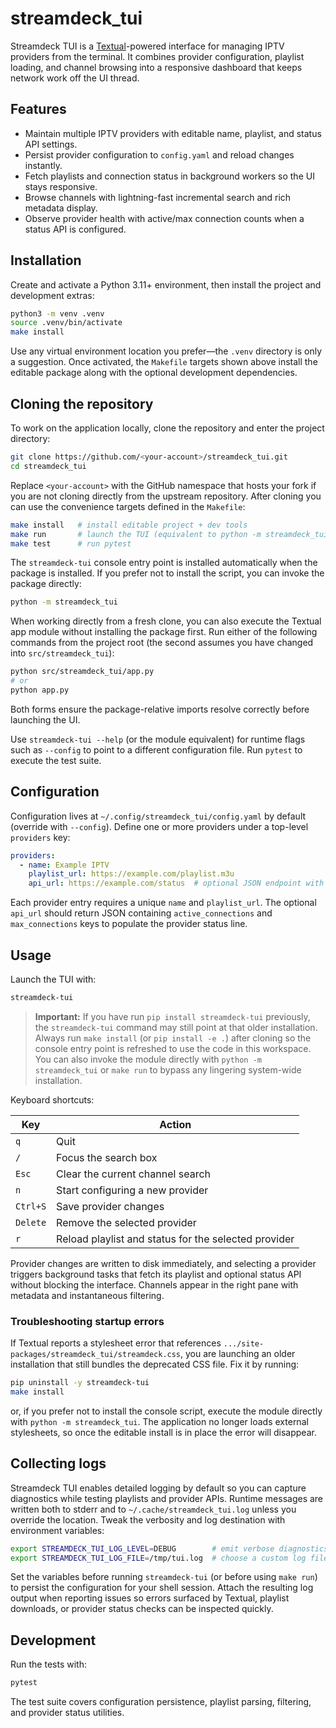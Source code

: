 # streamdeck_tui

Streamdeck TUI is a [Textual](https://textual.textualize.io/)-powered interface for managing IPTV providers from the terminal. It
combines provider configuration, playlist loading, and channel browsing into a responsive dashboard that keeps network work off
the UI thread.

## Features

- Maintain multiple IPTV providers with editable name, playlist, and status API settings.
- Persist provider configuration to `config.yaml` and reload changes instantly.
- Fetch playlists and connection status in background workers so the UI stays responsive.
- Browse channels with lightning-fast incremental search and rich metadata display.
- Observe provider health with active/max connection counts when a status API is configured.

## Installation

Create and activate a Python 3.11+ environment, then install the project and development extras:

```bash
python3 -m venv .venv
source .venv/bin/activate
make install
```

Use any virtual environment location you prefer—the `.venv` directory is only a suggestion. Once activated, the `Makefile`
targets shown above install the editable package along with the optional development dependencies.

## Cloning the repository

To work on the application locally, clone the repository and enter the project directory:

```bash
git clone https://github.com/<your-account>/streamdeck_tui.git
cd streamdeck_tui
```

Replace `<your-account>` with the GitHub namespace that hosts your fork if you are not cloning directly from the upstream
repository. After cloning you can use the convenience targets defined in the `Makefile`:

```bash
make install   # install editable project + dev tools
make run       # launch the TUI (equivalent to python -m streamdeck_tui)
make test      # run pytest
```

The `streamdeck-tui` console entry point is installed automatically when the package is installed. If you prefer not to install
the script, you can invoke the package directly:

```bash
python -m streamdeck_tui
```

When working directly from a fresh clone, you can also execute the Textual app module without installing the package first. Run
either of the following commands from the project root (the second assumes you have changed into `src/streamdeck_tui`):

```bash
python src/streamdeck_tui/app.py
# or
python app.py
```

Both forms ensure the package-relative imports resolve correctly before launching the UI.

Use `streamdeck-tui --help` (or the module equivalent) for runtime flags such as `--config` to point to a different configuration
file. Run `pytest` to execute the test suite.

## Configuration

Configuration lives at `~/.config/streamdeck_tui/config.yaml` by default (override with `--config`). Define one or more providers
under a top-level `providers` key:

```yaml
providers:
  - name: Example IPTV
    playlist_url: https://example.com/playlist.m3u
    api_url: https://example.com/status  # optional JSON endpoint with connection counts
```

Each provider entry requires a unique `name` and `playlist_url`. The optional `api_url` should return JSON containing
`active_connections` and `max_connections` keys to populate the provider status line.

## Usage

Launch the TUI with:

```bash
streamdeck-tui
```

> **Important:** If you have run `pip install streamdeck-tui` previously, the
> `streamdeck-tui` command may still point at that older installation. Always run
> `make install` (or `pip install -e .`) after cloning so the console entry point
> is refreshed to use the code in this workspace. You can also invoke the module
> directly with `python -m streamdeck_tui` or `make run` to bypass any lingering
> system-wide installation.

Keyboard shortcuts:

| Key | Action |
| --- | --- |
| `q` | Quit |
| `/` | Focus the search box |
| `Esc` | Clear the current channel search |
| `n` | Start configuring a new provider |
| `Ctrl+S` | Save provider changes |
| `Delete` | Remove the selected provider |
| `r` | Reload playlist and status for the selected provider |

Provider changes are written to disk immediately, and selecting a provider triggers background tasks that fetch its playlist and
optional status API without blocking the interface. Channels appear in the right pane with metadata and instantaneous filtering.

### Troubleshooting startup errors

If Textual reports a stylesheet error that references
`.../site-packages/streamdeck_tui/streamdeck.css`, you are launching an older
installation that still bundles the deprecated CSS file. Fix it by running:

```bash
pip uninstall -y streamdeck-tui
make install
```

or, if you prefer not to install the console script, execute the module directly
with `python -m streamdeck_tui`. The application no longer loads external
stylesheets, so once the editable install is in place the error will disappear.

## Collecting logs

Streamdeck TUI enables detailed logging by default so you can capture diagnostics while testing playlists and provider APIs.
Runtime messages are written both to stderr and to `~/.cache/streamdeck_tui.log` unless you override the location. Tweak the
verbosity and log destination with environment variables:

```bash
export STREAMDECK_TUI_LOG_LEVEL=DEBUG        # emit verbose diagnostics (INFO by default)
export STREAMDECK_TUI_LOG_FILE=/tmp/tui.log  # choose a custom log file path
```

Set the variables before running `streamdeck-tui` (or before using `make run`) to persist the configuration for your shell
session. Attach the resulting log output when reporting issues so errors surfaced by Textual, playlist downloads, or provider
status checks can be inspected quickly.

## Development

Run the tests with:

```bash
pytest
```

The test suite covers configuration persistence, playlist parsing, filtering, and provider status utilities.
